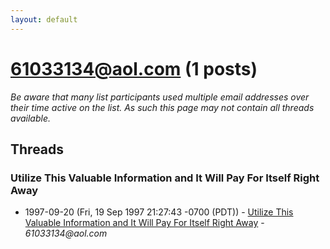 ```yaml
---
layout: default
---
```


# 61033134@aol.com (1 posts)

_Be aware that many list participants used multiple email addresses over their time active on the list. As such this page may not contain all threads available._

## Threads

### Utilize This Valuable Information and It Will Pay For Itself Right Away
+ 1997-09-20 (Fri, 19 Sep 1997 21:27:43 -0700 (PDT)) - [Utilize This Valuable Information and It Will Pay For Itself Right Away](/archive/1997/09/a704bc4dd277b386176cc3e4fc19f0c45f430c9e1ffda487b5c65a60585effb0) - _61033134@aol.com_

